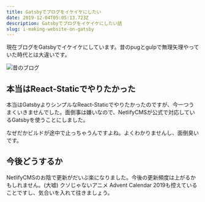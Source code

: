 ```yaml
---
title: Gatsbyでブログをイケイケにしたい
date: 2019-12-04T05:05:13.723Z
description: Gatsbyでブログをイケイケにしたい話
slug: i-making-website-on-gatsby
---
```

現在ブログをGatsbyでイケイケにしています。昔のpugとgulpで無理矢理やっていた時代とは大違いです。

![](/img/before-sc3.png "昔のブログ")

## 本当はReact-Staticでやりたかった
本当はGatsbyよりシンプルなReact-Staticでやりたかったのですが、今一つうまくいきませんでした。面倒事は嫌いなので、NetlifyCMSが公式で対応しているGatsbyを使うことにしました。

なぜだかビルドが途中で止っちゃうんですよね。よくわかりませんし、面倒臭いです。

## 今後どうするか
NetlifyCMSのお陰で更新がだいぶ楽になりました。今後の更新頻度は上がるかもしれません。(大嘘)
クソじゃないアニメ Advent Calendar 2019も控えていることですし、気合いを入れて往きましょう。
